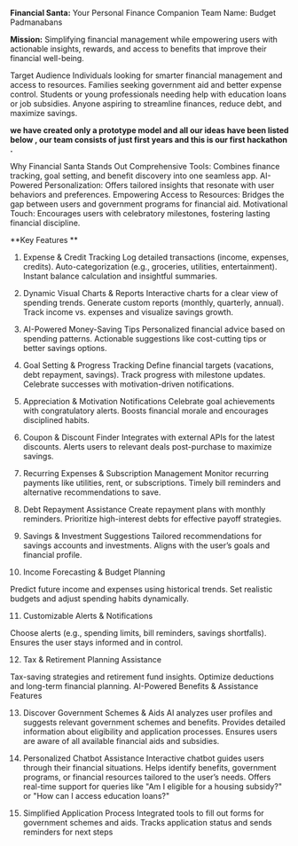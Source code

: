**Financial Santa:** Your Personal Finance Companion Team Name: Budget Padmanabans

**Mission:** Simplifying financial management while empowering users with actionable insights, rewards, and access to benefits that improve their financial well-being.

Target Audience Individuals looking for smarter financial management and access to resources. Families seeking government aid and better expense control. Students or young professionals needing help with education loans or job subsidies. Anyone aspiring to streamline finances, reduce debt, and maximize savings.

**we have created only a prototype model and all our ideas have been listed below ,
our team consists of just first years and this is our first hackathon .**


Why Financial Santa Stands Out Comprehensive Tools: Combines finance tracking, goal setting, and benefit discovery into one seamless app. AI-Powered Personalization: Offers tailored insights that resonate with user behaviors and preferences. Empowering Access to Resources: Bridges the gap between users and government programs for financial aid. Motivational Touch: Encourages users with celebratory milestones, fostering lasting financial discipline.

**Key Features **
1. Expense & Credit Tracking Log detailed transactions (income, expenses, credits). Auto-categorization (e.g., groceries, utilities, entertainment). Instant balance calculation and insightful summaries.

2. Dynamic Visual Charts & Reports Interactive charts for a clear view of spending trends. Generate custom reports (monthly, quarterly, annual). Track income vs. expenses and visualize savings growth.

3. AI-Powered Money-Saving Tips Personalized financial advice based on spending patterns. Actionable suggestions like cost-cutting tips or better savings options.

4. Goal Setting & Progress Tracking Define financial targets (vacations, debt repayment, savings). Track progress with milestone updates. Celebrate successes with motivation-driven notifications.

5. Appreciation & Motivation Notifications Celebrate goal achievements with congratulatory alerts. Boosts financial morale and encourages disciplined habits.

6. Coupon & Discount Finder Integrates with external APIs for the latest discounts. Alerts users to relevant deals post-purchase to maximize savings.

7. Recurring Expenses & Subscription Management Monitor recurring payments like utilities, rent, or subscriptions. Timely bill reminders and alternative recommendations to save.

8. Debt Repayment Assistance Create repayment plans with monthly reminders. Prioritize high-interest debts for effective payoff strategies.

9. Savings & Investment Suggestions Tailored recommendations for savings accounts and investments. Aligns with the user’s goals and financial profile.

10. Income Forecasting & Budget Planning

Predict future income and expenses using historical trends.
Set realistic budgets and adjust spending habits dynamically.

11. Customizable Alerts & Notifications

Choose alerts (e.g., spending limits, bill reminders, savings shortfalls).
Ensures the user stays informed and in control.


12. Tax & Retirement Planning Assistance

Tax-saving strategies and retirement fund insights.
Optimize deductions and long-term financial planning.
AI-Powered Benefits & Assistance Features


13. Discover Government Schemes & Aids AI analyzes user profiles and suggests relevant government schemes and benefits. Provides detailed information about eligibility and application processes. Ensures users are aware of all available financial aids and subsidies.

14. Personalized Chatbot Assistance Interactive chatbot guides users through their financial situations. Helps identify benefits, government programs, or financial resources tailored to the user’s needs. Offers real-time support for queries like "Am I eligible for a housing subsidy?" or "How can I access education loans?"

15. Simplified Application Process Integrated tools to fill out forms for government schemes and aids. Tracks application status and sends reminders for next steps
